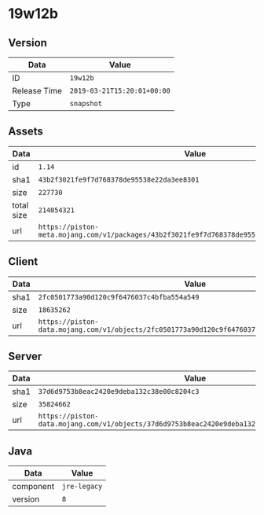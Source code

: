 # 19w12b

## Version

|**Data**        | **Value**                 |
|----------------|-------------------------|
| ID   | ```19w12b```   |
| Release Time   | ```2019-03-21T15:20:01+00:00```   |
| Type   | ```snapshot```   |

## Assets

|**Data**        | **Value**                 |
|----------------|-------------------------|
| id   | ```1.14```   |
| sha1   | ```43b2f3021fe9f7d768378de95538e22da3ee8301```   |
| size   | ```227730```   |
| total size  | ```214054321```  |
| url       | ```https://piston-meta.mojang.com/v1/packages/43b2f3021fe9f7d768378de95538e22da3ee8301/1.14.json``` |

## Client

|**Data**        | **Value**                 |
|----------------|-------------------------|
| sha1   | ```2fc0501773a90d120c9f6476037c4bfba554a549```   |
| size   | ```18635262```   |
| url       | ```https://piston-data.mojang.com/v1/objects/2fc0501773a90d120c9f6476037c4bfba554a549/client.jar``` |

## Server

|**Data**        | **Value**                 |
|----------------|-------------------------|
| sha1   | ```37d6d9753b8eac2420e9deba132c38e00c8204c3```   |
| size   | ```35824662```   |
| url       | ```https://piston-data.mojang.com/v1/objects/37d6d9753b8eac2420e9deba132c38e00c8204c3/server.jar``` |

## Java

|**Data**        | **Value**                 |
|----------------|-------------------------|
| component   | ```jre-legacy```   |
| version   | ```8```   |